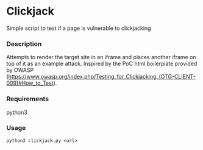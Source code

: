 # Clickjack
Simple script to test if a page is vulnerable to clickjacking

### Description
Attempts to render the target site in an iframe and places another iframe on top of it as an example attack. Inspired by the PoC html boilerplate provided by OWASP (https://www.owasp.org/index.php/Testing_for_Clickjacking_(OTG-CLIENT-009)#How_to_Test).

### Requirements
python3

### Usage
`python3 clickjack.py <url>`
